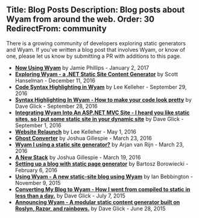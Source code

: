 Title: Blog Posts
Description: Blog posts about Wyam from around the web.
Order: 30
RedirectFrom: community
---

There is a growing community of developers exploring static generators and Wyam. If you've written a blog post that involves Wyam, or know of one, please let us know by submitting a PR with additions to this page.

- **[Now Using Wyam](http://www.phillipsj.net/posts/now-using-wyam)** by Jamie Phillips - January 2, 2017
- **[Exploring Wyam - a .NET Static Site Content Generator](http://www.hanselman.com/blog/ExploringWyamANETStaticSiteContentGenerator.aspx)** by Scott Hanselman - December 11, 2016
- **[Code Syntax Highlighting in Wyam](https://leekelleher.com/2016/09/wyam-code-syntax-highlighting/)** by Lee Kelleher - September 29, 2016
- **[Syntax Highlighting In Wyam - How to make your code look pretty](https://daveaglick.com/posts/syntax-highlighting-in-wyam)** by Dave Glick - September 28, 2016
- **[Integrating Wyam Into An ASP.NET MVC Site - I heard you like static sites, so I put some static site in your dynamic site](https://daveaglick.com/posts/integrating-wyam-into-an-aspnet-mvc-site)** by Dave Glick - September 1, 2016
- **[Website Relaunch](https://leekelleher.com/2016/05/website-relaunch/)** by Lee Kelleher - May 1, 2016
- **[Ghost Converter](https://blog.awaitwisdom.com/Posts/ghost-converter)** by Joshua Gillespie - March 23, 2016
- **[Wyam I using a static site generator?](http://arjanvanrijn.com/posts/Wyam-i-using-a-static-site-generator)** by Arjan van Rijn - March 23, 2016
- **[A New Stack](https://blog.awaitwisdom.com/Posts/a-new-stack)** by Joshua Gillespie - March 19, 2016
- **[Setting up a blog with static page generator](http://gniriki.com/posts/Setting-up-the-blog)** by Bartosz Borowiecki - February 6, 2016
- **[Using Wyam - A new static-site blog using Wyam](http://ian.bebbs.co.uk/posts/NewBlogUsingWyam)** by Ian Bebbington - November 9, 2015
- **[Converting My Blog to Wyam - How I went from compiled to static in less than a day.](https://daveaglick.com/posts/converting-my-blog-to-wyam)** by Dave Glick - July 7, 2015
- **[Announcing Wyam - A modular static content generator built on Roslyn, Razor, and rainbows.](https://daveaglick.com/posts/announcing-wyam)** by Dave Glick - June 28, 2015
